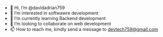 - 👋 Hi, I’m @davidadrian759
- 👀 I’m interested in softwawre development
- 🌱 I’m currently learning Backend development
- 💞️ I’m looking to collaborate on web development
- 📫 How to reach me, kindly send a message to devtech759@gmail.com

<!---
davidadrian759/davidadrian759 is a ✨ special ✨ repository because its `README.md` (this file) appears on your GitHub profile.
You can click the Preview link to take a look at your changes.
--->
